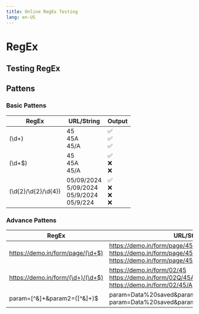 ```yaml
---
title: Online RegEx Testing
lang: en-US
---
```


<script setup>
import TestingRegEx from "./template/TestingRegEx.vue"
</script>

# RegEx

## Testing RegEx

<TestingRegEx />

## Pattens

### Basic Pattens

| RegEx               | URL/String                                             | Output                   |
| ------------------- | ------------------------------------------------------ | ------------------------ |
| (\d+)               | 45 <br> 45A <br> 45/A                                  | ✅ <br> ✅<br> ✅        |
| (\d+$)              | 45 <br> 45A <br> 45/A                                  | ✅ <br> ❌<br> ❌        |
| (\d{2}/\d{2}/\d{4}) | 05/09/2024 <br> 5/09/2024 <br> 05/9/2024 <br> 05/9/224 | ✅ <br> ❌<br> ❌<br> ❌ |

### Advance Pattens

| RegEx                             | URL/String                                                                                          | Output            |
| --------------------------------- | --------------------------------------------------------------------------------------------------- | ----------------- |
| https://demo.in/form/page/(\d+$)  | https://demo.in/form/page/45 <br> https://demo.in/form/page/45A <br> https://demo.in/form/page/45/A | ✅ <br> ❌<br> ❌ |
| https://demo.in/form/(\d+)/(\d+$) | https://demo.in/form/02/45 <br> https://demo.in/form/02Q/45A <br> https://demo.in/form/02/45/A      | ✅ <br> ❌<br> ❌ |
| param=[^&]+&param2=([^&]+)$       | param=Data%20saved&param2=124045 <br>param=Data%20saved&param2=124045&param3=done                   | ✅ <br> ❌        |
